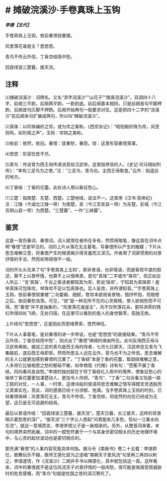 # # 摊破浣溪沙·手卷真珠上玉钩

***李璟【五代】***

手卷真珠上玉钩，依前春恨锁重楼。

风里落花谁是主？思悠悠。

青鸟不传云外信，丁香空结雨中愁。

回首绿波三楚暮，接天流。

## 注释

⑴摊破浣溪沙：词牌名。又名“添字浣溪沙”“山花子”“南唐浣溪沙”。双调四十八字，前阕三平韵，后阕两平韵，一韵到底。前后阕基本相同，只是前阕首句平脚押韵，后阕首句仄脚不押韵。后阕开始两句一般要求对仗。这是把四十二字的“浣溪沙”前后阕末句扩展成两句，所以叫“摊破浣溪沙”。

⑵真珠：以珍珠编织之帘。或为帘之美称。《西京杂记》：“昭阳殿织珠为帘，风至则鸣，如珩佩之声”。玉钩：帘钩之美称。

⑶依前：依然，依旧。春恨：犹春愁，春怨。锁：这里形容春恨笼罩。

⑷悠悠：形容忧思不尽。

⑸青鸟：传说曾为西王母传递消息给汉武帝。这里指带信的人。《史记·司马相如列传》：“幸有三足鸟为之使。”注：“三足鸟，青鸟也。主西王母取食。”云外：指遥远的地方。

⑹丁香结：丁香的花蕾。此处诗人用以象征愁心。

⑺三楚：指南楚、东楚、西楚。三楚地域，说法不一。这里用《汉书·高帝纪》注：江陵（今湖北江陵一带）为南楚。吴（今江苏吴县一带）为东楚。彭城（今江苏铜山县一带）为西楚。“三楚暮”，一作“三峡暮”。

## 鉴赏

这是一首伤春词、春恨词。词人赋恨在者所在多有，然惯用暗笔，像这首在词中点明“春恨”还是罕见的。词的上片从落花无主着笔，写春恨所以产生的触媒；下片从思念难解立意，将春恨产生的根源揭示得含蓄而又深沉。作者用了词家惯用的对景抒情的手法，然而却用得很不一般。

词的开头头先来了句“手卷真珠上玉钩”，即非景语，也非情语，而是客观平直的叙述，算不上以景呼情，也算不上以情唤景。首句“真珠”二字或作“珠帘”，但正如古人所云：“言‘真珠’，千古之善读者都知其为帘，若说‘珠帘’，宁知其为真珠耶！是举真珠可包珠帘，举珠帘不足以包真珠也。后人妄改，非所谓知音。”“手卷真珠上玉钩，依前春恨锁重楼”二句委婉、细腻，卷帘本欲观省景物，借抒怀抱，而既卷之后，依旧春愁浩荡。可见，“锁”是一种无所不在的心灵桎梏，使人欲销愁而不可得。而“春恨”并不是抽象的，“风里落花谁是主”，风不仅吹落花朵，更将凋零的残红吹得四处飞扬，无处归宿。在这里可以看到的是人的身世飘零，孤独无依。

上片结句“思悠悠”，正是因此而思绪萧索，悠然神往。

下片从人事着笔，是对春恨的进一步申说，也是“思悠悠”的直接结果。“青鸟不传云外信，丁香空结雨中愁”，则点出了“春恨”绵绵的缘由所在。此句反用西王母与汉武帝典故。据说三足的青鸟是西王母的侍者，七月七日那天，汉武帝忽见青鸟飞集殿前，遂后西王母即至。然而所思主人远在云外，青鸟也不为之传信，思念难解的主人公就更加感到春恨的沉重了。“丁香结”本是丁香的花蕾，取固结难解之意， 人多用它比喻相思之愁的郁结不散，如李商隐《代赠》诗有句：“芭蕉不展丁香结，同向春风各自愁。”李璟的独创就在于将丁香结化入雨中的境界，使象征愁心的喻体丁香花蕾更加凄楚动人，更加令人怜悯，“青鸟”、“丁香”二句合看又恰是一联工稳的对仗，一人事，一时景，这律诗般的俊语将思念难解之情写得既空灵透脱而又真挚实在。至此，词的感情已经十分浓郁、饱满。当手卷真珠上玉钩的时刻，已经春恨绵绵；风里落花无主，青鸟不传信，丁香空结，则徒然的向往已经成为无望，这已是无可逃避的结局。

最后以景语作结：“回首绿波三楚暮，接天流”。楚天日暮，长江接天，这样的背景暗示着愁思的深广。“接天流”三个字让人想起“问君能有几多愁，恰似一江春水向东流”。就这一意境而言，李璟李煜父子是一脉相承的。另外，从整首词来看，末句的境界突然拓展，词中的一腔愁怀置于一个与其身世密切相关的历史地理环境中，与心灵的起伏波动也是密切相合的。

那充满“春恨”的人事内容究竟具体何指。据马令《南唐书》卷二十五载：李璟即位，歌舞玩乐不辍，歌师王感化尝为之连唱“南朝天子爱风流”句至再三再四以剌之，李璟遂悟，作《浣溪沙》二阕并手书以赐感化，其中就包括这一首。这样看来，词中的春恨就不是这位风流天子对景抒情的一般闲愁，很可能是南唐受周威胁时的危苦感慨，而“青鸟”句就是忧国之思的深沉寄托了。

